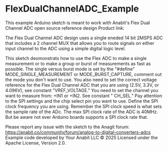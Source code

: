 # FlexDualChannelADC_Example
This example Arduino sketch is meant to work with Anabit's Flex Dual Channel ADC open source reference design
Product link: 

The Flex Dual Channel ADC design uses a single eneded 14 bit 2MSPS ADC that includes a 2 channel MUX that allows you to route signals on either input channel
to the ADC using a simple digital logic level. 

This sketch deomonstrats how to use the Flex ADC to make a single measurement or to make a group or burst of measurements as fast as possible. The single versus
burst mode is set by the "#define" MODE_SINGLE_MEASUREMENT or MODE_BURST_CAPTURE, comment out the mode you don't want to use. You also need to set the correct
voltage reference for the Flex Dual Channel ADC that you are using (2.5V, 3.3V, or 4.096V), see constant "VREF_VOLTAGE." You need to set the channel
you want to measure from: +IN1 or +IN2. See constant " CH_SEL." Pay attention to the SPI settings and the chip select pin you want to use. Define the SPI 
clock frequency you are using. Remember the SPI clock speed is what sets the sample rate of the ADc. The max SPI clock rate of the ADC is 40MHz. But be aware
not ever Arduino boards supports a SPI clock rate that. 

Please report any issue with the sketch to the Anagit forum: https://anabit.co/community/forum/analog-to-digital-converters-adcs
Example code developed by Your Anabit LLC © 2025
Licensed under the Apache License, Version 2.0.
